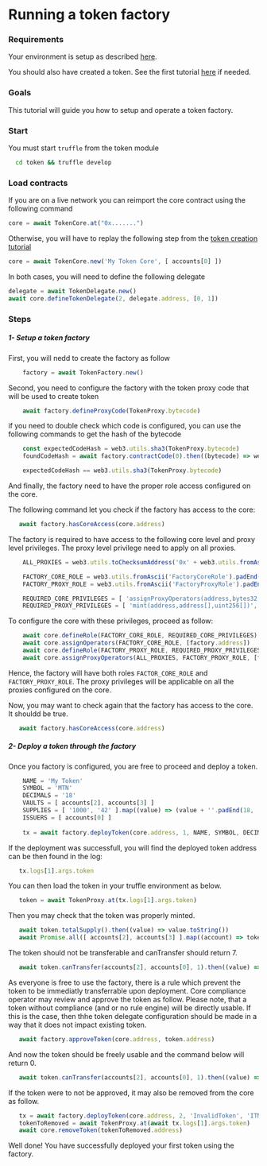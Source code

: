
# Running a token factory

### Requirements

Your environment is setup as described [here](./Tutorials.md#requirements).

You should also have created a token. See the first tutorial [here](./01-TokenCreation.md) if needed.

### Goals

This tutorial will guide you how to setup and operate a token factory.

### Start

You must start `truffle` from the token module
```bash
  cd token && truffle develop
```

### Load contracts

If you are on a live network you can reimport the core contract using the following command

```javascript
core = await TokenCore.at("0x.......")
```

Otherwise, you will have to replay the following step from the [token creation tutorial](./01-TokenCreation.md)

```javascript
core = await TokenCore.new('My Token Core', [ accounts[0] ])
```

In both cases, you will need to define the following delegate

```javascript
delegate = await TokenDelegate.new()
await core.defineTokenDelegate(2, delegate.address, [0, 1])
```

### Steps

##### 1- Setup a token factory

First, you will nedd to create the factory as follow

```javascript
    factory = await TokenFactory.new()
```

Second, you need to configure the factory with the token proxy code that will be used to create token

```javascript
    await factory.defineProxyCode(TokenProxy.bytecode)
```

if you need to double check which code is configured, you can use the following commands to get the hash of the bytecode

```javascript
    const expectedCodeHash = web3.utils.sha3(TokenProxy.bytecode)
    foundCodeHash = await factory.contractCode(0).then((bytecode) => web3.utils.sha3(bytecode))

    expectedCodeHash == web3.utils.sha3(TokenProxy.bytecode)
```

And finally, the factory need to have the proper role access configured on the core.

The following command let you check if the factory has access to the core:

```javascript
   await factory.hasCoreAccess(core.address)
```

The factory is required to have access to the following core level and proxy level privileges.
The proxy level privilege need to apply on all proxies.

```javascript
    ALL_PROXIES = web3.utils.toChecksumAddress('0x' + web3.utils.fromAscii('AllProxies').substr(2).padStart(40, '0'))

    FACTORY_CORE_ROLE = web3.utils.fromAscii('FactoryCoreRole').padEnd(66, '0')
    FACTORY_PROXY_ROLE = web3.utils.fromAscii('FactoryProxyRole').padEnd(66, '0')

    REQUIRED_CORE_PRIVILEGES = [ 'assignProxyOperators(address,bytes32,address[])', 'defineToken(address,uint256,string,string,uint256)' ].map((x) => web3.utils.sha3(x).substr(0, 10))
    REQUIRED_PROXY_PRIVILEGES = [ 'mint(address,address[],uint256[])', 'finishMinting(address)', 'defineLock(address,uint256,uint256,address[])', 'defineRules(address,address[])' ].map((x) => web3.utils.sha3(x).substr(0, 10))
```

To configure the core with these privileges, proceed as follow:

```javascript
    await core.defineRole(FACTORY_CORE_ROLE, REQUIRED_CORE_PRIVILEGES)
    await core.assignOperators(FACTORY_CORE_ROLE, [factory.address])
    await core.defineRole(FACTORY_PROXY_ROLE, REQUIRED_PROXY_PRIVILEGES)
    await core.assignProxyOperators(ALL_PROXIES, FACTORY_PROXY_ROLE, [factory.address])
```

Hence, the factory will have both roles `FACTOR_CORE_ROLE` and `FACTORY_PROXY_ROLE`.
The proxy privileges will be applicable on all the proxies configured on the core.

Now, you may want to check again that the factory has access to the core.
It shouldd be true.

```javascript
   await factory.hasCoreAccess(core.address)
```

##### 2- Deploy a token through the factory

Once you factory is configured, you are free to proceed and deploy a token.


```javascript
    NAME = 'My Token'
    SYMBOL = 'MTN'
    DECIMALS = '18'
    VAULTS = [ accounts[2], accounts[3] ]
    SUPPLIES = [ '1000', '42' ].map((value) => (value + ''.padEnd(18, '0')))
    ISSUERS = [ accounts[0] ]
    
    tx = await factory.deployToken(core.address, 1, NAME, SYMBOL, DECIMALS, 0, true, VAULTS, SUPPLIES, ISSUERS)
```

If the deployment was successfull, you will find the deployed token address can be then found in the log:

```javascript
   tx.logs[1].args.token
```

You can then load the token in your truffle environment as below.

```javascript
   token = await TokenProxy.at(tx.logs[1].args.token)
```

Then you may check that the token was properly minted.

```javascript
   await token.totalSupply().then((value) => value.toString())
   await Promise.all([ accounts[2], accounts[3] ].map((account) => token.balanceOf(account).then((value) => value.toString())))
```

The token should not be transferable and canTransfer should return 7.

```javascript
   await token.canTransfer(accounts[2], accounts[0], 1).then((value) => value.toString())
```

As everyone is free to use the factory, there is a rule which prevent the token to be immediatly transferrable upon deployment.
Core compliance operator may review and approve the token as follow.
Please note, that a token without compliance (and or no rule engine) will be directly usable. If this is the case, then thhe token delegate configuration should be made in a way that it does not impact existing token.

```javascript
   await factory.approveToken(core.address, token.address)
```

And now the token should be freely usable and the command below will return 0.

```javascript
   await token.canTransfer(accounts[2], accounts[0], 1).then((value) => value.toString())
```

If the token were to not be approved, it may also be removed from the core as follow.

```javascript
   tx = await factory.deployToken(core.address, 2, 'InvalidToken', 'ITN', 18, 0, true, [ accounts[0] ], [ '100' + ''.padEnd(18, '0') ], [ accounts[0] ])
   tokenToRemoved = await TokenProxy.at(await tx.logs[1].args.token)
   await core.removeToken(tokenToRemoved.address)
```

Well done! You have successfully deployed your first token using the factory.

